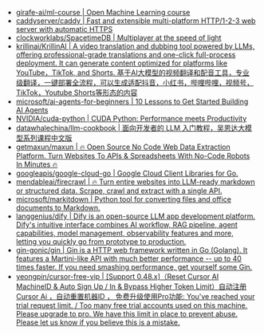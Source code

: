 + [girafe-ai/ml-course | Open Machine Learning course](https://github.com//girafe-ai/ml-course)
+ [caddyserver/caddy | Fast and extensible multi-platform HTTP/1-2-3 web server with automatic HTTPS](https://github.com//caddyserver/caddy)
+ [clockworklabs/SpacetimeDB | Multiplayer at the speed of light](https://github.com//clockworklabs/SpacetimeDB)
+ [krillinai/KrillinAI | A video translation and dubbing tool powered by LLMs, offering professional-grade translations and one-click full-process deployment. It can generate content optimized for platforms like YouTube，TikTok, and Shorts. 基于AI大模型的视频翻译和配音工具，专业级翻译，一键部署全流程，可以生成适配抖音，小红书，哔哩哔哩，视频号，TikTok，Youtube Shorts等形态的内容](https://github.com//krillinai/KrillinAI)
+ [microsoft/ai-agents-for-beginners | 10 Lessons to Get Started Building AI Agents](https://github.com//microsoft/ai-agents-for-beginners)
+ [NVIDIA/cuda-python | CUDA Python: Performance meets Productivity](https://github.com//NVIDIA/cuda-python)
+ [datawhalechina/llm-cookbook | 面向开发者的 LLM 入门教程，吴恩达大模型系列课程中文版](https://github.com//datawhalechina/llm-cookbook)
+ [getmaxun/maxun | 🔥 Open Source No Code Web Data Extraction Platform. Turn Websites To APIs & Spreadsheets With No-Code Robots In Minutes 🔥](https://github.com//getmaxun/maxun)
+ [googleapis/google-cloud-go | Google Cloud Client Libraries for Go.](https://github.com//googleapis/google-cloud-go)
+ [mendableai/firecrawl | 🔥 Turn entire websites into LLM-ready markdown or structured data. Scrape, crawl and extract with a single API.](https://github.com//mendableai/firecrawl)
+ [microsoft/markitdown | Python tool for converting files and office documents to Markdown.](https://github.com//microsoft/markitdown)
+ [langgenius/dify | Dify is an open-source LLM app development platform. Dify's intuitive interface combines AI workflow, RAG pipeline, agent capabilities, model management, observability features and more, letting you quickly go from prototype to production.](https://github.com//langgenius/dify)
+ [gin-gonic/gin | Gin is a HTTP web framework written in Go (Golang). It features a Martini-like API with much better performance -- up to 40 times faster. If you need smashing performance, get yourself some Gin.](https://github.com//gin-gonic/gin)
+ [yeongpin/cursor-free-vip | [Support 0.48.x]（Reset Cursor AI MachineID & Auto Sign Up / In & Bypass Higher Token Limit）自动注册 Cursor Ai ，自动重置机器ID ， 免费升级使用Pro功能: You've reached your trial request limit. / Too many free trial accounts used on this machine. Please upgrade to pro. We have this limit in place to prevent abuse. Please let us know if you believe this is a mistake.](https://github.com//yeongpin/cursor-free-vip)
